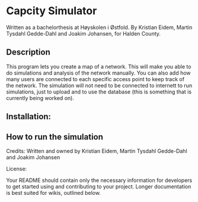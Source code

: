 # Capcity Simulator   
Written as a bachelorthesis at Høyskolen i Østfold. By Kristian Eidem, Martin Tysdahl Gedde-Dahl and Joakim Johansen, for Halden County. 

## Description   
This program lets you create a map of a network. This will make you able to do simulations and analysis of the network manually. You can also add how many users are connected to each specific access point to keep track of the network. The simulation will not need to be connected to internett to run simulations, just to upload and to use the database (this is something that is currently being worked on). 

## Installation:   


## How to run the simulation   



Credits: Written and owned by Kristian Eidem, Martin Tysdahl Gedde-Dahl and Joakim Johansen 

License: 

Your README should contain only the necessary information for developers to get started using and contributing to your project. Longer documentation is best suited for wikis, outlined below.
